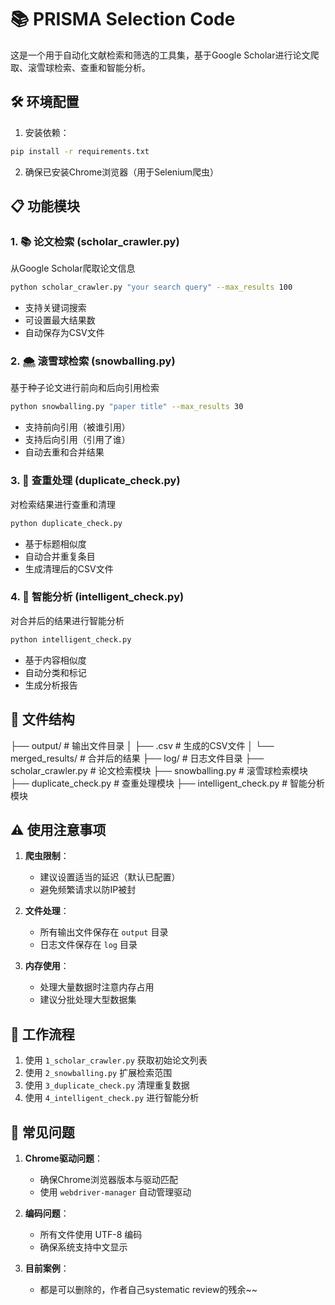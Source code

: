 # 📚 PRISMA Selection Code

这是一个用于自动化文献检索和筛选的工具集，基于Google Scholar进行论文爬取、滚雪球检索、查重和智能分析。

## 🛠️ 环境配置

1. 安装依赖：
```bash
pip install -r requirements.txt
```

2. 确保已安装Chrome浏览器（用于Selenium爬虫）

## 📋 功能模块

### 1. 📚 论文检索 (scholar_crawler.py)
从Google Scholar爬取论文信息
```bash
python scholar_crawler.py "your search query" --max_results 100
```
- 支持关键词搜索
- 可设置最大结果数
- 自动保存为CSV文件

### 2. 🌨️ 滚雪球检索 (snowballing.py)
基于种子论文进行前向和后向引用检索
```bash
python snowballing.py "paper title" --max_results 30
```
- 支持前向引用（被谁引用）
- 支持后向引用（引用了谁）
- 自动去重和合并结果

### 3. 🔄 查重处理 (duplicate_check.py)
对检索结果进行查重和清理
```bash
python duplicate_check.py
```
- 基于标题相似度
- 自动合并重复条目
- 生成清理后的CSV文件

### 4. 🧠 智能分析 (intelligent_check.py)
对合并后的结果进行智能分析
```bash
python intelligent_check.py
```
- 基于内容相似度
- 自动分类和标记
- 生成分析报告

## 📁 文件结构
├── output/ # 输出文件目录
│ ├── .csv # 生成的CSV文件
│ └── merged_results/ # 合并后的结果
├── log/ # 日志文件目录
├── scholar_crawler.py # 论文检索模块
├── snowballing.py # 滚雪球检索模块
├── duplicate_check.py # 查重处理模块
├── intelligent_check.py # 智能分析模块



## ⚠️ 使用注意事项

1. **爬虫限制**：
   - 建议设置适当的延迟（默认已配置）
   - 避免频繁请求以防IP被封

2. **文件处理**：
   - 所有输出文件保存在 `output` 目录
   - 日志文件保存在 `log` 目录

3. **内存使用**：
   - 处理大量数据时注意内存占用
   - 建议分批处理大型数据集

## 🔄 工作流程

1. 使用 `1_scholar_crawler.py` 获取初始论文列表
2. 使用 `2_snowballing.py` 扩展检索范围
3. 使用 `3_duplicate_check.py` 清理重复数据
4. 使用 `4_intelligent_check.py` 进行智能分析


## 🐛 常见问题

1. **Chrome驱动问题**：
   - 确保Chrome浏览器版本与驱动匹配
   - 使用 `webdriver-manager` 自动管理驱动

2. **编码问题**：
   - 所有文件使用 UTF-8 编码
   - 确保系统支持中文显示

3. **目前案例**：
   - 都是可以删除的，作者自己systematic review的残余~~
